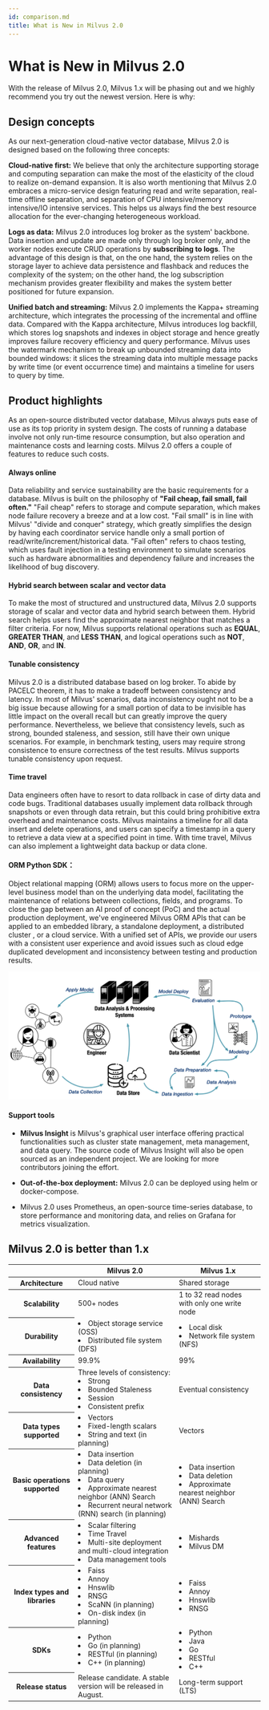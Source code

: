 ```yaml
---
id: comparison.md
title: What is New in Milvus 2.0
---
```


# What is New in Milvus 2.0

With the release of Milvus 2.0, Milvus 1.x will be phasing out and we highly recommend you try out the newest version. Here is why:

## Design concepts
As our next-generation cloud-native vector database, Milvus 2.0 is designed based on the following three concepts:

**Cloud-native first:** We believe that only the architecture supporting storage and computing separation can make the most of the elasticity of the cloud to realize on-demand expansion. It is also worth mentioning that Milvus 2.0 embraces a micro-service design featuring read and write separation, real-time offline separation, and separation of CPU intensive/memory intensive/IO intensive services. This helps us always find the best resource allocation for the ever-changing heterogeneous workload. 

**Logs as data:** Milvus 2.0 introduces log broker as the system' backbone. Data insertion and update are made only through log broker only, and the worker nodes execute CRUD operations by **subscribing to logs**. The advantage of this design is that, on the one hand, the system relies on the storage layer to achieve data persistence and flashback and reduces the complexity of the system; on the other hand, the log subscription mechanism provides greater flexibility and makes the system better positioned for future expansion.

**Unified batch and streaming:** Milvus 2.0 implements the Kappa+ streaming architecture, which integrates the processing of the incremental and offline data. Compared with the Kappa architecture, Milvus introduces log backfill, which stores log snapshots and indexes in object storage and hence greatly improves failure recovery efficiency and query performance. Milvus uses the watermark mechanism to break up unbounded streaming data into bounded windows: it slices the streaming data into multiple message packs by write time (or event occurrence time) and maintains a timeline for users to query by time.

## Product highlights
As an open-source distributed vector database, Milvus always puts ease of use as its top priority in system design. The costs of running a database involve not only run-time resource consumption, but also operation and maintenance costs and learning costs. Milvus 2.0 offers a couple of features to reduce such costs.

#### Always online
Data reliability and service sustainability are the basic requirements for a database. Milvus is built on the philosophy of **"Fail cheap, fail small, fail often."** "Fail cheap" refers to storage and compute separation, which makes node failure recovery a breeze and at a low cost. "Fail small" is in line with Milvus' "divide and conquer" strategy, which greatly simplifies the design by having each coordinator service handle only a small portion of read/write/increment/historical data. "Fail often" refers to chaos testing, which uses fault injection in a testing environment to simulate scenarios such as hardware abnormalities and dependency failure and increases the likelihood of bug discovery.

#### Hybrid search between scalar and vector data
To make the most of structured and unstructured data, Milvus 2.0 supports storage of scalar and vector data and hybrid search between them. Hybrid search helps users find the approximate nearest neighbor that matches a filter criteria. For now, Milvus supports relational operations such as **EQUAL**, **GREATER THAN**, and **LESS THAN**, and logical operations such as **NOT**, **AND**, **OR**, and **IN**.

#### Tunable consistency
Milvus 2.0 is a distributed database based on log broker. To abide by PACELC theorem, it has to make a tradeoff between consistency and latency. In most of Milvus' scenarios, data inconsistency ought not to be a big issue because allowing for a small portion of data to be invisible has little impact on the overall recall but can greatly improve the query performance. Nevertheless, we believe that consistency levels, such as strong, bounded staleness, and session, still have their own unique scenarios. For example, in benchmark testing, users may require strong consistence to ensure correctness of the test results. Milvus supports tunable consistency upon request.

#### Time travel
Data engineers often have to resort to data rollback in case of dirty data and code bugs. Traditional databases usually implement data rollback through snapshots or even through data retrain, but this could bring prohibitive extra overhead and maintenance costs. Milvus maintains a timeline for all data insert and delete operations, and users can specify a timestamp in a query to retrieve a data view at a specified point in time. With time travel, Milvus can also implement a lightweight data backup or data clone.

#### ORM Python SDK：
Object relational mapping (ORM) allows users to focus more on the upper-level business model than on the underlying data model, facilitating the maintenance of relations between collections, fields, and programs. To close the gap between an AI proof of concept (PoC) and the actual production deployment, we've engineered Milvus ORM APIs that can be applied to an embedded library, a standalone deployment, a distributed cluster , or a cloud service. With a unified set of APIs, we provide our users with a consistent user experience and avoid issues such as cloud edge duplicated development and inconsistency between testing and production results.

![ORM_Python_SDK](../../../assets/python_orm.png)

#### Support tools
- **Milvus Insight** is Milvus's graphical user interface offering practical functionalities such as cluster state management, meta management, and data query. The source code of Milvus Insight will also be open sourced as an independent project. We are looking for more contributors joining the effort.

- **Out-of-the-box deployment:** Milvus 2.0 can be deployed using helm or docker-compose.

- Milvus 2.0 uses Prometheus, an open-source time-series database, to store performance and monitoring data, and relies on Grafana for metrics visualization.

## Milvus 2.0 is better than 1.x

<table class="comparison">
<thead>
	<tr>
		<th>&nbsp;</th>
		<th>Milvus 2.0</th>
		<th>Milvus 1.x</th>
	</tr>
</thead>
	<tr>
		<th>Architecture</th>
		<td>Cloud native</td>
		<td>Shared storage</td>
	</tr>
<tbody>
	<tr>
		<th>Scalability</th>
		<td>500+ nodes</td>
		<td>1 to 32 read nodes with only one write node</td>
	</tr>
  	<tr>
		<th>Durability</th>
		<td><li>Object storage service (OSS)</li><li>Distributed file system (DFS)</li></td>
		<td><li>Local disk</li><li>Network file system (NFS)</li></td>
	</tr>
  	<tr>
		<th>Availability</th>
		<td>99.9%</td>
		<td>99%</td>		
	</tr>
	<tr>
		<th>Data consistency</th>
		<td>Three levels of consistency:<li>Strong</li><li>Bounded Staleness</li><li>Session</li><li>Consistent prefix</li></td>
		<td>Eventual consistency</td>
	</tr>
	<tr>
		<th>Data types supported</th>
		<td><li>Vectors</li><li>Fixed-length scalars</li><li>String and text (in planning)</li></td>
		<td>Vectors</td>
	</tr>
	<tr>
		<th>Basic operations supported</th>
		<td><li>Data insertion</li><li>Data deletion (in planning)</li><li>Data query</li><li>Approximate nearest neighbor (ANN) Search</li><li>Recurrent neural network (RNN) search (in planning)</li></td>
		<td><li>Data insertion</li><li>Data deletion</li><li>Approximate nearest neighbor (ANN) Search</li></td>
	</tr>
	<tr>
		<th>Advanced features</th>
		<td><li>Scalar filtering</li><li>Time Travel</li><li>Multi-site deployment and multi-cloud integration</li><li>Data management tools</li></td>
		<td><li>Mishards</li><li>Milvus DM</li></td>
	</tr>
	<tr>
		<th>Index types and libraries</th>
		<td><li>Faiss</li><li>Annoy</li><li>Hnswlib</li><li>RNSG</li><li>ScaNN (in planning)</li><li>On-disk index (in planning)</li></td>
		<td><li>Faiss</li><li>Annoy</li><li>Hnswlib</li><li>RNSG</li></td>
	</tr>
	<tr>
		<th>SDKs</th>
		<td><li>Python</li><li>Go (in planning)</li><li>RESTful (in planning)</li><li>C++ (in planning)</li></td>
		<td><li>Python</li><li>Java</li><li>Go</li><li>RESTful</li><li>C++</li></td>
	</tr>
	<tr>
		<th>Release status</th>
		<td>Release candidate. A stable version will be released in August.</td>
		<td>Long-term support (LTS)</td>
	</tr>
</tbody>
</table>
